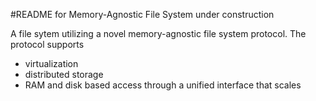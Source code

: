 #README for Memory-Agnostic File System under construction

A file sytem utilizing a novel memory-agnostic file system protocol. The protocol supports
- virtualization
- distributed storage
- RAM and disk based access through a unified interface that scales
